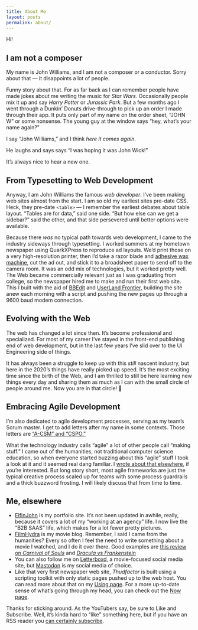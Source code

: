 ```yaml
---
title: About Me
layout: posts
permalink: about/
---
```


Hi!

## I am not a composer

My name is John Williams, and I am not a composer or a conductor. Sorry about that — it disappoints a lot of people.

Funny story about that. For as far back as I can remember people have made jokes about me writing the music for _Star Wars_. Occasionally people mix it up and say _Harry Potter_ or _Jurassic Park_. But a few months ago I went through a Dunkin’ Donuts drive-through to pick up an order I made through their app. It puts only part of my name on the order sheet, “JOHN W” or some nonsense. The young guy at the window says “hey, what’s your name again?”

I say “John Williams,” and I think _here it comes again_.

He laughs and says says “I was hoping it was John Wick!”

It’s always nice to hear a new one.

## From Typesetting to Web Development

Anyway, I am John Williams the famous _web developer_. I’ve been making web sites almost from the start. I am so old my earliest sites pre-date CSS. Heck, they pre-date `<table>` — I remember the earliest debates about table layout. “Tables are for data,” said one side. “But how else can we get a sidebar?” said the other, and that side persevered until better options were available.

Because there _was_ no typical path towards web development, I came to the industry sideways through typesetting. I worked summers at my hometown newspaper using QuarkXPress to reproduce ad layouts. We’d print those on a very high-resolution printer, then I’d take a razor blade and [adhesive wax machine](https://www.forgottenartsupplies.com/?what=artifacts&image_id=46&cat=53), cut the ad out, and stick it to a broadsheet paper to send off to the camera room. It was an odd mix of technologies, but it worked pretty well. The Web became commercially relevant just as I was graduating from college, so the newspaper hired me to make and run their first web site. This I built with the aid of [BBEdit](https://www.barebones.com/products/bbedit/) and [UserLand Frontier](https://en.wikipedia.org/wiki/UserLand_Software), building the site anew each morning with a script and pushing the new pages up through a 9600 baud modem connection.

## Evolving with the Web

The web has changed a lot since then. It’s become professional and specialized. For most of my career I’ve stayed in the front-end publishing end of web development, but in the last few years I’ve slid over to the UI Engineering side of things.

It has always been a struggle to keep up with this _still_ nascent industry, but here in the 2020’s things have really picked up speed. It’s the most exciting time since the birth of the Web, and I am thrilled to still be here learning new things every day and sharing them as much as I can with the small circle of people around me. Now you are in that circle! 🎉

## Embracing Agile Development

I’m also dedicated to agile development processes, serving as my team’s Scrum master. I get to add letters after my name in some contexts. Those letters are [“A-CSM” and “CSPO.”](https://www.scrumalliance.org/community/profile/jwilliams194)

What the technology industry calls “agile” a lot of other people call “making stuff.” I came out of the humanities, not traditional computer science education, so when everyone started buzzing about this “agile” stuff I took a look at it and it seemed real dang familiar. I [wrote about that elsewhere](https://www.elfinjohn.com/2019/05/what-studying-the-humanities-taught-me-about-software-development/), if you’re interested. But long story short, most agile frameworks are just the typical creative process scaled up for teams with some process guardrails and a thick buzzword frosting. I will likely discuss that from time to time.

## Me, elsewhere

* [ElfinJohn](https://elfinjohn.com) is my portfolio site. It’s not been updated in awhile, really, because it covers a lot of my “working at an agency” life. I now live the “B2B SAAS” life, which makes for a lot fewer pretty pictures.
* [FilmHydra](https://www.filmhydra.com) is my movie blog. Remember, I said I came from the humanities? Every so often I feel the need to write something about a movie I watched, and I do it over there. Good examples are [this review on _Carnival of Souls_](https://www.filmhydra.com/movies/1960/carnival-of-souls/) and [_Dracula vs Frankenstein_](https://www.filmhydra.com/movies/1970/dracula-vs-frankenstein/)
* You can also follow me on [Letterboxd](https://letterboxd.com/thudfactor/), a movie-focused social media site, but [Mastodon](https://horrorhub.club/@thudfactor) is my social media of choice.
* Like that very first newspaper web site, _Thudfactor_ is built using a scripting toolkit with only static pages pushed up to the web host. You can read more about that on my [Using page](/using). For a more up-to-date sense of what’s going through my head, you can check out the [Now page](/now).

Thanks for sticking around. As the YouTubers say, be sure to Like and Subscribe. Well, it’s kinda hard to “like” something here, but if you have an RSS reader you [can certainly subscribe](/feed.xml).
